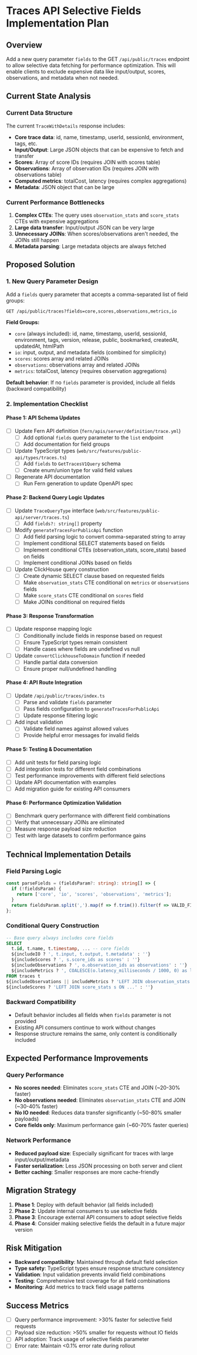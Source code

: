# Traces API Selective Fields Implementation Plan

## Overview
Add a new query parameter `fields` to the GET `/api/public/traces` endpoint to allow selective data fetching for performance optimization. This will enable clients to exclude expensive data like input/output, scores, observations, and metadata when not needed.

## Current State Analysis

### Current Data Structure
The current `TraceWithDetails` response includes:
- **Core trace data**: id, name, timestamp, userId, sessionId, environment, tags, etc.
- **Input/Output**: Large JSON objects that can be expensive to fetch and transfer
- **Scores**: Array of score IDs (requires JOIN with scores table)
- **Observations**: Array of observation IDs (requires JOIN with observations table)
- **Computed metrics**: totalCost, latency (requires complex aggregations)
- **Metadata**: JSON object that can be large

### Current Performance Bottlenecks
1. **Complex CTEs**: The query uses `observation_stats` and `score_stats` CTEs with expensive aggregations
2. **Large data transfer**: Input/output JSON can be very large
3. **Unnecessary JOINs**: When scores/observations aren't needed, the JOINs still happen
4. **Metadata parsing**: Large metadata objects are always fetched

## Proposed Solution

### 1. New Query Parameter Design
Add a `fields` query parameter that accepts a comma-separated list of field groups:

```
GET /api/public/traces?fields=core,scores,observations,metrics,io
```

**Field Groups:**
- `core` (always included): id, name, timestamp, userId, sessionId, environment, tags, version, release, public, bookmarked, createdAt, updatedAt, htmlPath
- `io`: input, output, and metadata fields (combined for simplicity)
- `scores`: scores array and related JOINs
- `observations`: observations array and related JOINs
- `metrics`: totalCost, latency (requires observation aggregations)

**Default behavior**: If no `fields` parameter is provided, include all fields (backward compatibility)

### 2. Implementation Checklist

#### Phase 1: API Schema Updates
- [ ] Update Fern API definition (`fern/apis/server/definition/trace.yml`)
  - [ ] Add optional `fields` query parameter to the `list` endpoint
  - [ ] Add documentation for field groups
- [ ] Update TypeScript types (`web/src/features/public-api/types/traces.ts`)
  - [ ] Add `fields` to `GetTracesV1Query` schema
  - [ ] Create enum/union type for valid field values
- [ ] Regenerate API documentation
  - [ ] Run Fern generation to update OpenAPI spec

#### Phase 2: Backend Query Logic Updates
- [ ] Update `TraceQueryType` interface (`web/src/features/public-api/server/traces.ts`)
  - [ ] Add `fields?: string[]` property
- [ ] Modify `generateTracesForPublicApi` function
  - [ ] Add field parsing logic to convert comma-separated string to array
  - [ ] Implement conditional SELECT statements based on fields
  - [ ] Implement conditional CTEs (observation_stats, score_stats) based on fields
  - [ ] Implement conditional JOINs based on fields
- [ ] Update ClickHouse query construction
  - [ ] Create dynamic SELECT clause based on requested fields
  - [ ] Make `observation_stats` CTE conditional on `metrics` or `observations` fields
  - [ ] Make `score_stats` CTE conditional on `scores` field
  - [ ] Make JOINs conditional on required fields

#### Phase 3: Response Transformation
- [ ] Update response mapping logic
  - [ ] Conditionally include fields in response based on request
  - [ ] Ensure TypeScript types remain consistent
  - [ ] Handle cases where fields are undefined vs null
- [ ] Update `convertClickhouseToDomain` function if needed
  - [ ] Handle partial data conversion
  - [ ] Ensure proper null/undefined handling

#### Phase 4: API Route Integration
- [ ] Update `/api/public/traces/index.ts`
  - [ ] Parse and validate `fields` parameter
  - [ ] Pass fields configuration to `generateTracesForPublicApi`
  - [ ] Update response filtering logic
- [ ] Add input validation
  - [ ] Validate field names against allowed values
  - [ ] Provide helpful error messages for invalid fields

#### Phase 5: Testing & Documentation
- [ ] Add unit tests for field parsing logic
- [ ] Add integration tests for different field combinations
- [ ] Test performance improvements with different field selections
- [ ] Update API documentation with examples
- [ ] Add migration guide for existing API consumers

#### Phase 6: Performance Optimization Validation
- [ ] Benchmark query performance with different field combinations
- [ ] Verify that unnecessary JOINs are eliminated
- [ ] Measure response payload size reduction
- [ ] Test with large datasets to confirm performance gains

## Technical Implementation Details

### Field Parsing Logic
```typescript
const parseFields = (fieldsParam?: string): string[] => {
  if (!fieldsParam) {
    return ['core', 'io', 'scores', 'observations', 'metrics'];
  }
  return fieldsParam.split(',').map(f => f.trim()).filter(f => VALID_FIELDS.includes(f));
};
```

### Conditional Query Construction
```sql
-- Base query always includes core fields
SELECT
  t.id, t.name, t.timestamp, ... -- core fields
  ${includeIO ? ', t.input, t.output, t.metadata' : ''}
  ${includeScores ? ', s.score_ids as scores' : ''}
  ${includeObservations ? ', o.observation_ids as observations' : ''}
  ${includeMetrics ? ', COALESCE(o.latency_milliseconds / 1000, 0) as latency, COALESCE(o.total_cost, 0) as totalCost' : ''}
FROM traces t
${includeObservations || includeMetrics ? 'LEFT JOIN observation_stats o ON ...' : ''}
${includeScores ? 'LEFT JOIN score_stats s ON ...' : ''}
```

### Backward Compatibility
- Default behavior includes all fields when `fields` parameter is not provided
- Existing API consumers continue to work without changes
- Response structure remains the same, only content is conditionally included

## Expected Performance Improvements

### Query Performance
- **No scores needed**: Eliminates `score_stats` CTE and JOIN (~20-30% faster)
- **No observations needed**: Eliminates `observation_stats` CTE and JOIN (~30-40% faster)  
- **No IO needed**: Reduces data transfer significantly (~50-80% smaller payloads)
- **Core fields only**: Maximum performance gain (~60-70% faster queries)

### Network Performance
- **Reduced payload size**: Especially significant for traces with large input/output/metadata
- **Faster serialization**: Less JSON processing on both server and client
- **Better caching**: Smaller responses are more cache-friendly

## Migration Strategy
1. **Phase 1**: Deploy with default behavior (all fields included)
2. **Phase 2**: Update internal consumers to use selective fields
3. **Phase 3**: Encourage external API consumers to adopt selective fields
4. **Phase 4**: Consider making selective fields the default in a future major version

## Risk Mitigation
- **Backward compatibility**: Maintained through default field selection
- **Type safety**: TypeScript types ensure response structure consistency
- **Validation**: Input validation prevents invalid field combinations
- **Testing**: Comprehensive test coverage for all field combinations
- **Monitoring**: Add metrics to track field usage patterns

## Success Metrics
- [ ] Query performance improvement: >30% faster for selective field requests
- [ ] Payload size reduction: >50% smaller for requests without IO fields
- [ ] API adoption: Track usage of selective fields parameter
- [ ] Error rate: Maintain <0.1% error rate during rollout
